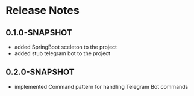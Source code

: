 # Release Notes

## 0.1.0-SNAPSHOT

* added SpringBoot sceleton to the project
* added stub telegram bot to the project

## 0.2.0-SNAPSHOT

* implemented Command pattern for handling Telegram Bot commands